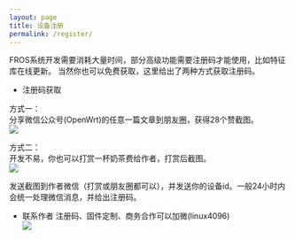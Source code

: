 ```yaml
---
layout: page
title: 设备注册
permalink: /register/
---
```


FROS系统开发需要消耗大量时间，部分高级功能需要注册码才能使用，比如特征库在线更新。
当然你也可以免费获取，这里给出了两种方式获取注册码。

- 注册码获取

方式一：  
分享微信公众号(OpenWrt)的任意一篇文章到朋友圈，获得28个赞截图。  
![]({{site.url}}/assets/img/qrcode-openwrt.jpg)  

方式二：  
开发不易，你也可以打赏一杯奶茶费给作者，打赏后截图。  
![](http://175.178.71.82:88/images/fros/dashang.png)  

发送截图到作者微信（打赏或朋友圈都可以），并发送你的设备id。一般24小时内会统一处理微信消息，并给出注册码。  

- 联系作者
注册码、固件定制、商务合作可以加微(linux4096)  
![](http://175.178.71.82:88/images/fros/weixin.png)



